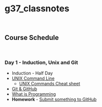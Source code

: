 # g37_classnotes

&nbsp;
## Course Schedule

&nbsp;

### Day 1 - Induction, Unix and Git

* Induction - Half Day
* [UNIX Command Line](week_01/day_1/command_line_basics/command_line_basics.md)
	* [UNIX Commands Cheat sheet](week_01/day_1/command_line_basics/terminal_cheatsheet.md)
* [Git & GitHub](week_01/day_1/git_and_github.md)
* [What is Programming](week_01/day_1/what_is_programming.md)
* **Homework** - [Submit something to GitHub](week_01/day_1/homework.md)
